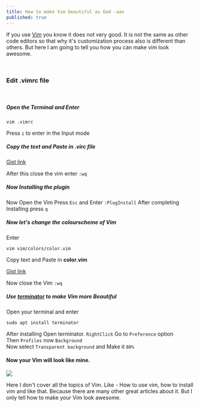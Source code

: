 ```yaml
---
title: How to make Vim beautiful as God -aav
published: true
---
```



<p>If you use <a href="https://vim.org" target="blank">Vim</a> you know it does not very good. It is not the same as other code editors so that why it's customization process also is different than others. But here I am going to tell you how you can make vim look awesome.</p><br/>

<h3>Edit .vimrc file</h3><br/>

<h5>Open the Terminal and Enter</h5>

```
vim .vimrc
```
Press `i` to enter in the Input mode

<h5>Copy the text and Paste in .virc file</h5>
<a href="https://gist.github.com/AmanAjayVarma/f9aed21a4e7392a7458da3a6da48aac1" target="_blank">Gist link</a>

After this close the vim enter `:wq`<br/>

<h5>Now Installing the plugin</h5>

Now Open the Vim Press  `Esc` and Enter `:PlugInstall`
After completing Installing press `q`

<h5>Now let's change the colourscheme of Vim</h5>
<p>Enter</p>

```
vim vim/colors/color.vim
```
<p>Copy text and Paste in <b>color.vim</b></p>
<a href="https://gist.github.com/AmanAjayVarma/5e0202bf8cdc8625086e3c61187328c8" target="_blank">Gist link</a>

Now close the Vim `:wq`

<h5>Use <a href="https://terminator-gtk3.readthedocs.io/" target="_blank">terminator</a> to make Vim more Beautiful</h5>
<p>Open your terminal and enter</p>

```
sudo apt install terminator
```
After installing Open terminator.
`RightClick` Go to `Preference` option<br/>
Then `Profiles` now `Background`<br/>
Now select `Transparent background` and Make it `80%`<br/>

<h4>Now your Vim will look like mine.</h4>
<img src="https://cf.mastohost.com/v1/AUTH_91eb37814936490c95da7b85993cc2ff/fosstodon/media_attachments/files/003/534/306/original/bab1e65ecc08b259.png">

<p>Here I don't cover all the topics of Vim. Like - How to use vim, how to install vim and like that. Because there are many other great articles about it. But I only tell how to make your Vim look awesome.</p>
